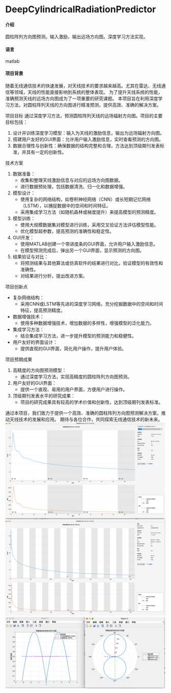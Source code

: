 # DeepCylindricalRadiationPredictor

#### 介绍
圆柱阵列方向图预测。输入激励，输出远场方向图。深度学习方法实现。

#### 语言
matlab

#### 项目背景
随着无线通信技术的快速发展，对天线技术的要求越来越高。尤其在雷达、无线通信等领域，天线的性能直接影响到系统的整体表现。
为了提升天线系统的性能，准确预测天线的远场方向图成为了一项重要的研究课题。
本项目旨在利用深度学习方法，对圆柱阵列天线的方向图进行精准预测，提供高效、准确的解决方案。

项目目标
通过深度学习方法，预测圆柱阵列天线的远场辐射方向图。项目的主要目标包括：
1. 设计并训练深度学习模型：输入为天线的激励信息，输出为远场辐射方向图。
2. 搭建用户友好的GUI界面：允许用户输入激励信息，实时查看预测的方向图。
3. 数据合理性与创新性：确保数据的结构完整和合理，方法达到顶级期刊发表标准，并具有一定的创新性。

技术方案
1. 数据准备：
    * 收集和整理天线激励信息与对应的远场方向图数据。
    * 进行数据预处理，包括数据清洗、归一化和数据增强。
2. 模型设计：
    * 使用复杂的网络结构，如卷积神经网络（CNN）或长短期记忆网络（LSTM），以捕捉数据中的空间和时间特征。
    * 采用集成学习方法（如随机森林或梯度提升）来提高模型的预测精度。
3. 模型训练：
    * 使用大规模数据集对模型进行训练，采用交叉验证方法评估模型性能。
    * 优化模型超参数，提高预测的准确性和稳定性。
4. GUI开发：
    * 使用MATLAB创建一个带进度条的GUI界面，允许用户输入激励信息。
    * 在模型预测完成后，弹出另一个GUI界面，显示预测的方向图。
5. 结果验证与对比：
    * 将预测结果与其他算法或仿真软件的结果进行对比，验证模型的有效性和准确性。
    * 对结果进行分析，提出改进方案。

项目创新点
* 复杂网络结构：
    * 采用CNN或LSTM等先进的深度学习网络，充分挖掘数据中的空间和时间特征，提高预测精度。
* 数据增强技术：
    * 使用多种数据增强技术，增加数据的多样性，增强模型的泛化能力。
* 集成学习方法：
    * 结合集成学习方法，进一步提升模型的预测能力和稳健性。
* 用户友好的界面设计：
    * 提供直观的GUI界面，简化用户操作，提升用户体验。

项目预期成果
1. 高精度的方向图预测模型：
    * 通过深度学习方法，实现高精度的圆柱阵列方向图预测。
2. 用户友好的GUI界面：
    * 提供一个直观、易用的用户界面，方便用户进行操作。
3. 顶级期刊发表水平的研究成果：
    * 项目的研究成果具有较高的学术价值和创新性，达到顶级期刊发表标准。

通过本项目，我们致力于提供一个高效、准确的圆柱阵列方向图预测解决方案，推动天线技术的发展和应用。
期待与各位合作，共同探索无线通信技术的新未来。
![示例图片](images/img1.png)
![示例图片](images/img2.png)
![示例图片](images/img3.png)

